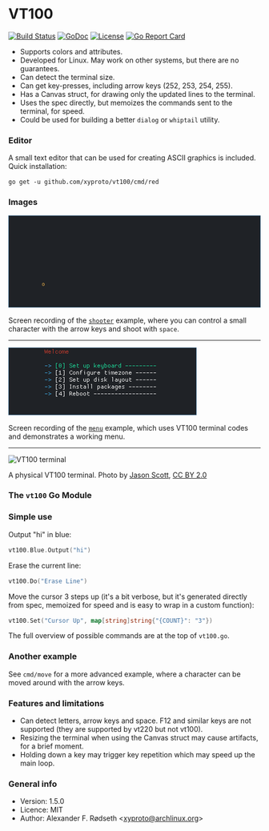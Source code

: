 # VT100

[![Build Status](https://travis-ci.org/xyproto/vt100.svg?branch=master)](https://travis-ci.org/xyproto/vt100) [![GoDoc](https://godoc.org/github.com/xyproto/vt100?status.svg)](https://godoc.org/github.com/xyproto/vt100) [![License](https://img.shields.io/badge/license-MIT-green.svg?style=flat)](https://raw.githubusercontent.com/xyproto/vt100/master/LICENSE) [![Go Report Card](https://goreportcard.com/badge/github.com/xyproto/vt100)](https://goreportcard.com/report/github.com/xyproto/vt100)

* Supports colors and attributes.
* Developed for Linux. May work on other systems, but there are no guarantees.
* Can detect the terminal size.
* Can get key-presses, including arrow keys (252, 253, 254, 255).
* Has a Canvas struct, for drawing only the updated lines to the terminal.
* Uses the spec directly, but memoizes the commands sent to the terminal, for speed.
* Could be used for building a better `dialog` or `whiptail` utility.

### Editor

A small text editor that can be used for creating ASCII graphics is included. Quick installation:

    go get -u github.com/xyproto/vt100/cmd/red

### Images

![shooter example](img/shooter.gif)

Screen recording of the [`shooter`](cmd/shooter) example, where you can control a small character with the arrow keys and shoot with `space`.

---

![menu example](img/menu.gif)

Screen recording of the [`menu`](cmd/menu) example, which uses VT100 terminal codes and demonstrates a working menu.

---

![VT100 terminal](https://upload.wikimedia.org/wikipedia/commons/thumb/9/99/DEC_VT100_terminal.jpg/300px-DEC_VT100_terminal.jpg)

A physical VT100 terminal. Photo by [Jason Scott](https://www.flickr.com/photos/54568729@N00/9636183501), [CC BY 2.0](https://creativecommons.org/licenses/by/2.0)

### The `vt100` Go Module

### Simple use

Output "hi" in blue:

```go
vt100.Blue.Output("hi")
```

Erase the current line:

```go
vt100.Do("Erase Line")
```

Move the cursor 3 steps up (it's a bit verbose, but it's generated directly from spec, memoized for speed and is easy to wrap in a custom function):

```go
vt100.Set("Cursor Up", map[string]string{"{COUNT}": "3"})
```

The full overview of possible commands are at the top of `vt100.go`.

### Another example

See `cmd/move` for a more advanced example, where a character can be moved around with the arrow keys.

### Features and limitations

* Can detect letters, arrow keys and space. F12 and similar keys are not supported (they are supported by vt220 but not vt100).
* Resizing the terminal when using the Canvas struct may cause artifacts, for a brief moment.
* Holding down a key may trigger key repetition which may speed up the main loop.

### General info

* Version: 1.5.0
* Licence: MIT
* Author: Alexander F. Rødseth &lt;xyproto@archlinux.org&gt;
